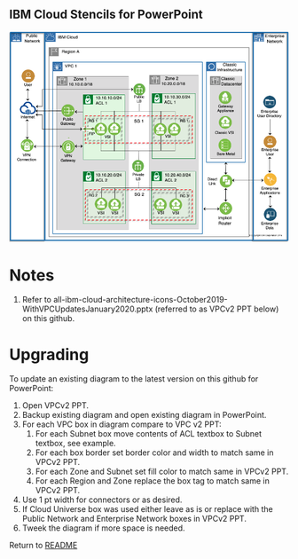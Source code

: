 ## IBM Cloud Stencils for PowerPoint

![VPCExperience](/images/ibm_vpc_architecture_powerpoint.png)

# Notes

1. Refer to all-ibm-cloud-architecture-icons-October2019-WithVPCUpdatesJanuary2020.pptx (referred to as VPCv2 PPT below) on this github.

# Upgrading

To update an existing diagram to the latest version on this github for PowerPoint:
1. Open VPCv2 PPT.
2. Backup existing diagram and open existing diagram in PowerPoint.
3. For each VPC box in diagram compare to VPC v2 PPT:
    1. For each Subnet box move contents of ACL textbox to Subnet textbox, see example.
    2. For each box border set border color and width to match same in VPCv2 PPT.
    3. For each Zone and Subnet set fill color to match same in VPCv2 PPT.
    4. For each Region and Zone replace the box tag to match same in VPCv2 PPT.
4. Use 1 pt width for connectors or as desired.
5. If Cloud Universe box was used either leave as is or replace with the Public Network and Enterprise Network boxes in VPCv2 PPT.
6. Tweek the diagram if more space is needed.

Return to [README](/README.md)
